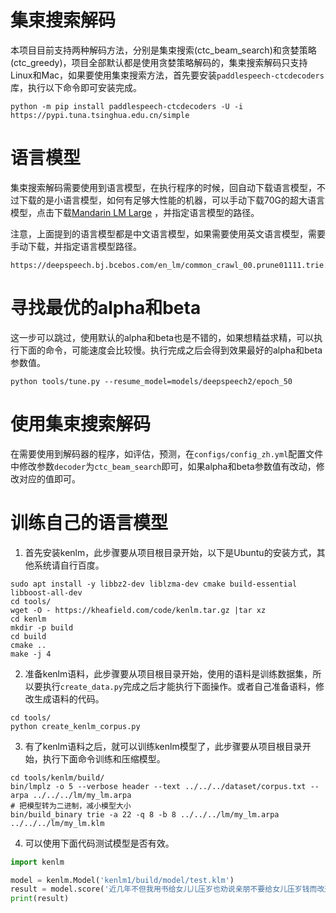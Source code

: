 # 集束搜索解码

本项目目前支持两种解码方法，分别是集束搜索(ctc_beam_search)和贪婪策略(ctc_greedy)，项目全部默认都是使用贪婪策略解码的，集束搜索解码只支持Linux和Mac，如果要使用集束搜索方法，首先要安装`paddlespeech-ctcdecoders`库，执行以下命令即可安装完成。
```shell
python -m pip install paddlespeech-ctcdecoders -U -i https://pypi.tuna.tsinghua.edu.cn/simple
```

# 语言模型

集束搜索解码需要使用到语言模型，在执行程序的时候，回自动下载语言模型，不过下载的是小语言模型，如何有足够大性能的机器，可以手动下载70G的超大语言模型，点击下载[Mandarin LM Large](https://deepspeech.bj.bcebos.com/zh_lm/zhidao_giga.klm) ，并指定语言模型的路径。

注意，上面提到的语言模型都是中文语言模型，如果需要使用英文语言模型，需要手动下载，并指定语言模型路径。
```shell
https://deepspeech.bj.bcebos.com/en_lm/common_crawl_00.prune01111.trie.klm
```

# 寻找最优的alpha和beta

这一步可以跳过，使用默认的alpha和beta也是不错的，如果想精益求精，可以执行下面的命令，可能速度会比较慢。执行完成之后会得到效果最好的alpha和beta参数值。
```shell
python tools/tune.py --resume_model=models/deepspeech2/epoch_50
```

# 使用集束搜索解码

在需要使用到解码器的程序，如评估，预测，在`configs/config_zh.yml`配置文件中修改参数`decoder`为`ctc_beam_search`即可，如果alpha和beta参数值有改动，修改对应的值即可。


# 训练自己的语言模型

1. 首先安装kenlm，此步骤要从项目根目录开始，以下是Ubuntu的安装方式，其他系统请自行百度。
```shell
sudo apt install -y libbz2-dev liblzma-dev cmake build-essential libboost-all-dev
cd tools/
wget -O - https://kheafield.com/code/kenlm.tar.gz |tar xz
cd kenlm
mkdir -p build
cd build
cmake ..
make -j 4
```

2. 准备kenlm语料，此步骤要从项目根目录开始，使用的语料是训练数据集，所以要执行`create_data.py`完成之后才能执行下面操作。或者自己准备语料，修改生成语料的代码。

```shell
cd tools/
python create_kenlm_corpus.py
```

3. 有了kenlm语料之后，就可以训练kenlm模型了，此步骤要从项目根目录开始，执行下面命令训练和压缩模型。
```shell
cd tools/kenlm/build/ 
bin/lmplz -o 5 --verbose header --text ../../../dataset/corpus.txt --arpa ../../../lm/my_lm.arpa
# 把模型转为二进制，减小模型大小
bin/build_binary trie -a 22 -q 8 -b 8 ../../../lm/my_lm.arpa ../../../lm/my_lm.klm
```

4. 可以使用下面代码测试模型是否有效。
```python
import kenlm

model = kenlm.Model('kenlm1/build/model/test.klm')
result = model.score('近几年不但我用书给女儿儿压岁也劝说亲朋不要给女儿压岁钱而改送压岁书', bos=True, eos=True)
print(result)
```